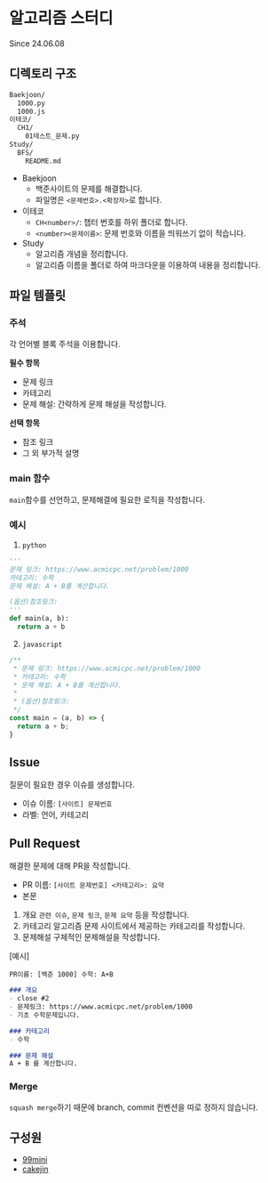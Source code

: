 # 알고리즘 스터디

Since 24.06.08

## 디렉토리 구조
```bash
Baekjoon/
  1000.py
  1000.js
이테코/
  CH1/
    01테스트_문제.py
Study/
  BFS/
    README.md
```

- Baekjoon
  - 백준사이트의 문제를 해결합니다.
  - 파일명은 `<문제번호>.<확장자>`로 합니다.
- 이테코
  - `CH<number>/`: 챕터 번호를 하위 폴더로 합니다.
  - `<number><문제이름>`: 문제 번호와 이름을 띄워쓰기 없이 적습니다.
- Study
  - 알고리즘 개념을 정리합니다.
  - 알고리즘 이름을 폴더로 하여 마크다운을 이용하여 내용을 정리합니다.
 
## 파일 템플릿
### 주석
각 언어별 블록 주석을 이용합니다.

**필수 항목**
- 문제 링크
- 카테고리
- 문제 해설: 간략하게 문제 해설을 작성합니다.

**선택 항목**
- 참조 링크
- 그 외 부가적 설명

### main 함수
`main`함수를 선언하고, 문제해결에 필요한 로직을 작성합니다.

### 예시
1. `python`
```python
'''
문제 링크: https://www.acmicpc.net/problem/1000
카테고리: 수학
문제 해설: A + B를 계산합니다.

(옵션)참조링크:
'''
def main(a, b):
  return a + b
```

2. `javascript`
```javascript
/**
 * 문제 링크: https://www.acmicpc.net/problem/1000
 * 카테고리: 수학
 * 문제 해설: A + B를 계산합니다.
 *
 * (옵션)참조링크:
 */
const main = (a, b) => {
  return a + b;
}
```

## Issue

질문이 필요한 경우 이슈를 생성합니다.

- 이슈 이름: `[사이트] 문제번호`
- 라벨: 언어, 카테고리 

## Pull Request

해결한 문제에 대해 PR을 작성합니다.

- PR 이름: `[사이트 문제번호] <카테고리>: 요약`
- 본문
1. 개요
   `관련 이슈`, `문제 링크`, `문제 요약` 등을 작성합니다.
2. 카테고리
  알고리즘 문제 사이트에서 제공하는 카테고리를 작성합니다.
3. 문제해설
  구체적인 문제해설을 작성합니다.

[예시]

`PR이름: [백준 1000] 수학: A+B`

```markdown
### 개요
- close #2
- 문제링크: https://www.acmicpc.net/problem/1000
- 기초 수학문제입니다.

### 카테고리
- 수학

### 문제 해설
A + B 를 계산합니다.
```

### Merge

`squash merge`하기 때문에 branch, commit 컨벤션을 따로 정하지 않습니다.

## 구성원
- [99mini](https://github.com/99mini)
- [cakejin](https://github.com/cakejin)
